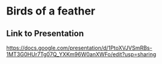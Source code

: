 # Birds of a feather

## Link to Presentation

https://docs.google.com/presentation/d/1PtoXVJVSmRBs-1MT3G0HUr7Tg07Q_YXKm96W0anXWFo/edit?usp=sharing

